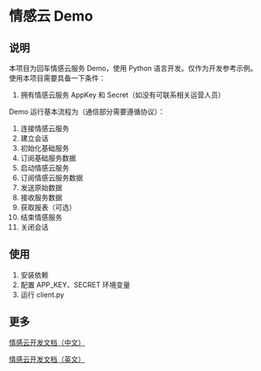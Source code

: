 # 情感云 Demo

## 说明

本项目为回车情感云服务 Demo，使用 Python 语言开发。仅作为开发参考示例。
使用本项目需要具备一下条件：

1. 拥有情感云服务 AppKey 和 Secret（如没有可联系相关运营人员）

Demo 运行基本流程为（通信部分需要遵循协议）：

1. 连接情感云服务
2. 建立会话
3. 初始化基础服务
4. 订阅基础服务数据
5. 启动情感云服务
6. 订阅情感云服务数据
7. 发送原始数据
8. 接收服务数据
9. 获取报表（可选）
10. 结束情感服务
11. 关闭会话

## 使用

1. 安装依赖
2. 配置 APP_KEY、SECRET 环境变量
3. 运行 client.py

## 更多

[情感云开发文档（中文）](https://docs.affectivecloud.cn/)

[情感云开发文档（英文）](https://docs.affectivecloud.com/)
